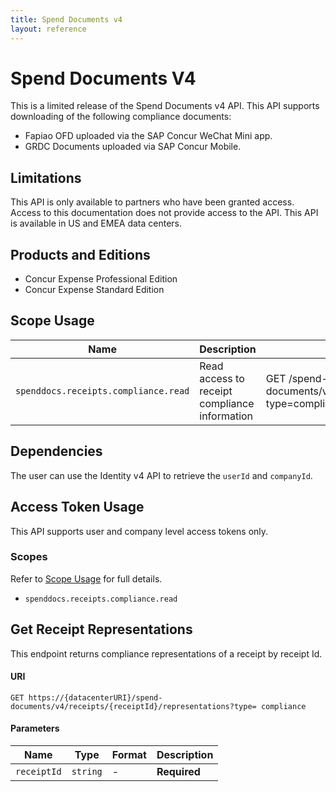 ```yaml
---
title: Spend Documents v4
layout: reference
---
```


# Spend Documents V4

This is a limited release of the Spend Documents v4 API. This API supports downloading of the following compliance documents:

- Fapiao OFD uploaded via the SAP Concur WeChat Mini app.
- GRDC Documents uploaded via SAP Concur Mobile.

## <a name="limitations"></a>Limitations

This API is only available to partners who have been granted access. Access to this documentation does not provide access to the API. This API is available in US and EMEA data centers.

## <a name="products-editions"></a>Products and Editions

* Concur Expense Professional Edition
* Concur Expense Standard Edition

## <a name="scope-usage"></a>Scope Usage

Name|Description|Endpoint
---|---|---
`spenddocs.receipts.compliance.read`|Read access to receipt compliance information|GET /spend-documents/v4/receipts/{receiptId}/representations?type=compliance

## <a name="dependencies"></a>Dependencies

The user can use the Identity v4 API to retrieve the `userId` and `companyId`.

## <a name="access-token-usage"></a>Access Token Usage

This API supports user and company level access tokens only.

### Scopes

Refer to [Scope Usage](#scope-usage) for full details.

* `spenddocs.receipts.compliance.read`

## <a name="get-receipt-representations"></a>Get Receipt Representations

This endpoint returns compliance representations of a receipt by receipt Id.

#### URI

```shell
GET https://{datacenterURI}/spend-documents/v4/receipts/{receiptId}/representations?type= compliance
```


#### Parameters

Name|Type|Format|Description
---|---|---|---
`receiptId`|`string`|	-	|**Required**
